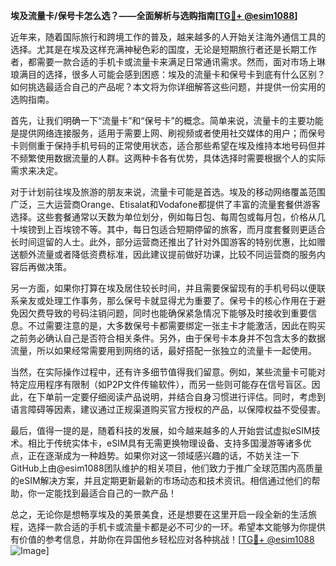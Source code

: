 **埃及流量卡/保号卡怎么选？——全面解析与选购指南[[TG💪+ @esim1088](https://t.me/s/esim1088)]**

近年来，随着国际旅行和跨境工作的普及，越来越多的人开始关注海外通信工具的选择。尤其是在埃及这样充满神秘色彩的国度，无论是短期旅行者还是长期工作者，都需要一款合适的手机卡或流量卡来满足日常通讯需求。然而，面对市场上琳琅满目的选择，很多人可能会感到困惑：埃及的流量卡和保号卡到底有什么区别？如何挑选最适合自己的产品呢？本文将为你详细解答这些问题，并提供一份实用的选购指南。

首先，让我们明确一下“流量卡”和“保号卡”的概念。简单来说，流量卡的主要功能是提供网络连接服务，适用于需要上网、刷视频或者使用社交媒体的用户；而保号卡则侧重于保持手机号码的正常使用状态，适合那些希望在埃及维持本地号码但并不频繁使用数据流量的人群。这两种卡各有优势，具体选择时需要根据个人的实际需求来决定。

对于计划前往埃及旅游的朋友来说，流量卡可能是首选。埃及的移动网络覆盖范围广泛，三大运营商Orange、Etisalat和Vodafone都提供了丰富的流量套餐供游客选择。这些套餐通常以天数为单位划分，例如每日包、每周包或每月包，价格从几十埃镑到上百埃镑不等。其中，每日包适合短期停留的旅客，而月度套餐则更适合长时间逗留的人士。此外，部分运营商还推出了针对外国游客的特别优惠，比如赠送额外流量或者降低资费标准，因此建议提前做好功课，比较不同运营商的服务内容后再做决策。

另一方面，如果你打算在埃及居住较长时间，并且需要保留现有的手机号码以便联系亲友或处理工作事务，那么保号卡就显得尤为重要了。保号卡的核心作用在于避免因欠费导致的号码注销问题，同时也能确保紧急情况下能够及时接收到重要信息。不过需要注意的是，大多数保号卡都需要绑定一张主卡才能激活，因此在购买之前务必确认自己是否符合相关条件。另外，由于保号卡本身并不包含太多的数据流量，所以如果经常需要用到网络的话，最好搭配一张独立的流量卡一起使用。

当然，在实际操作过程中，还有许多细节值得我们留意。例如，某些流量卡可能对特定应用程序有限制（如P2P文件传输软件），而另一些则可能存在信号盲区。因此，在下单前一定要仔细阅读产品说明，并结合自身习惯进行评估。同时，考虑到语言障碍等因素，建议通过正规渠道购买官方授权的产品，以保障权益不受侵害。

最后，值得一提的是，随着科技的发展，如今越来越多的人开始尝试虚拟eSIM技术。相比于传统实体卡，eSIM具有无需更换物理设备、支持多国漫游等诸多优点，正在逐渐成为一种趋势。如果你对这一领域感兴趣的话，不妨关注一下GitHub上由@esim1088团队维护的相关项目，他们致力于推广全球范围内高质量的eSIM解决方案，并且定期更新最新的市场动态和技术资讯。相信通过他们的帮助，你一定能找到最适合自己的一款产品！

总之，无论你是想畅享埃及的美景美食，还是想要在这里开启一段全新的生活旅程，选择一款合适的手机卡或流量卡都是必不可少的一环。希望本文能够为你提供有价值的参考信息，并助你在异国他乡轻松应对各种挑战！[[TG💪+ @esim1088](https://t.me/s/esim1088) ![Image](https://i.postimg.cc/4NQfJmqS/Snipaste-2025-05-13-00-14-12.png)]